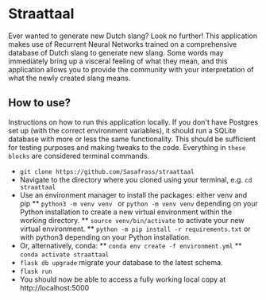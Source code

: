 # Straattaal

Ever wanted to generate new Dutch slang? Look no further! This application makes use of Recurrent Neural Networks trained on a comprehensive database of Dutch slang to generate new slang. Some words may immediately bring up a visceral feeling of what they mean, and this application allows you to provide the community with your interpretation of what the newly created slang means.

## How to use?

Instructions on how to run this application locally. If you don't have Postgres set up (with the correct environment variables), it should run a SQLite database with more or less the same functionality. This should be sufficient for testing purposes and making tweaks to the code. Everything in ```these blocks``` are considered terminal commands.

*  ```git clone https://github.com/Sasafrass/straattaal```
* Navigate to the directory where you cloned using your terminal, e.g. ```cd straattaal```
* Use an environment manager to install the packages: either venv and pip
** ```python3 -m venv venv ``` or ```python -m venv venv``` depending on your Python installation to create a new virtual environment within the working directory.
** ```source venv/bin/activate``` to activate your new virtual environment.
** ```python -m pip install -r requirements.txt``` or with python3 depending on your Python installation.
* Or, alternatively, conda:
** ```conda env create -f environment.yml```
** ```conda activate straattaal```
* ```flask db upgrade``` migrate your database to the latest schema.
* ```flask run```
* You should now be able to access a fully working local copy at http://localhost:5000

